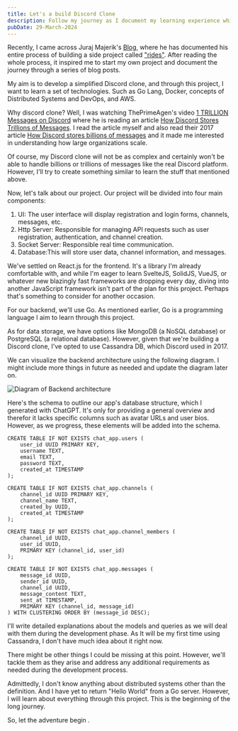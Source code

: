 ```yaml
---
title: Let's a build Discord Clone
description: Follow my journey as I document my learning experience while planning to build a Discord clone using GoLang.
pubDate: 29-March-2024
---
```


Recently, I came across Juraj Majerik's [Blog](https://jurajmajerik.com/), where he has documented his entire process of building a side project called ["rides"](https://rides.jurajmajerik.com/). After reading the whole process, it inspired me to start my own project and document the journey through a series of blog posts.

My aim is to develop a simplified Discord clone, and through this project, I want to learn a set of technologies. Such as Go Lang, Docker, concepts of Distributed Systems and DevOps, and AWS.

Why discord clone? Well, I was watching ThePrimeAgen's video [1 TRILLION Messages on Discord](https://youtu.be/U2xHdvvDQyI?si=WvZKHKNd-DfCpUp2) where he is reading an article [How Discord Stores Trillions of Messages](https://discord.com/blog/how-discord-stores-trillions-of-messages). I read the article myself and also read their 2017 article [How Discord stores billions of messages](https://discord.com/blog/how-discord-stores-billions-of-messages) and it made me interested in understanding how large organizations scale.

Of course, my Discord clone will not be as complex and certainly won't be able to handle billions or trillions of messages like the real Discord platform. However, I'll try to create something similar to learn the stuff that mentioned above.

Now, let's talk about our project. Our project will be divided into four main components:

1. UI: The user interface will display registration and login forms, channels, messages, etc.
2. Http Server: Responsible for managing API requests such as user registration, authentication, and channel creation.
3. Socket Server: Responsible real time communication.
4. Database:This will store user data, channel information, and messages.

We've settled on React.js for the frontend. It's a library I'm already comfortable with, and while I'm eager to learn SvelteJS, SolidJS, VueJS, or whatever new blazingly fast frameworks are dropping every day, diving into another JavaScript framework isn't part of the plan for this project. Perhaps that's something to consider for another occasion.

For our backend, we'll use Go. As mentioned earlier, Go is a programming language I aim to learn through this project.

As for data storage, we have options like MongoDB (a NoSQL database) or PostgreSQL (a relational database). However, given that we're building a Discord clone, I've opted to use Cassandra DB, which Discord used in 2017.

We can visualize the backend architecture using the following diagram. I might include more things in future as needed and update the diagram later on.

![Diagram of Backend architecture](/diagram01.png)

Here's the schema to outline our app's database structure, which I generated with ChatGPT. It's only for providing a general overview and therefor it lacks specific columns such as avatar URLs and user bios. However, as we progress, these elements will be added into the schema.

```cql
CREATE TABLE IF NOT EXISTS chat_app.users (
    user_id UUID PRIMARY KEY,
    username TEXT,
    email TEXT,
    password TEXT,
    created_at TIMESTAMP
);

CREATE TABLE IF NOT EXISTS chat_app.channels (
    channel_id UUID PRIMARY KEY,
    channel_name TEXT,
    created_by UUID,
    created_at TIMESTAMP
);

CREATE TABLE IF NOT EXISTS chat_app.channel_members (
    channel_id UUID,
    user_id UUID,
    PRIMARY KEY (channel_id, user_id)
);

CREATE TABLE IF NOT EXISTS chat_app.messages (
    message_id UUID,
    sender_id UUID,
    channel_id UUID,
    message_content TEXT,
    sent_at TIMESTAMP,
    PRIMARY KEY (channel_id, message_id)
) WITH CLUSTERING ORDER BY (message_id DESC);

```

I'll write detailed explanations about the models and queries as we will deal with them during the development phase. As It will be my first time using Cassandra, I don't have much idea about it right now.

There might be other things I could be missing at this point. However, we'll tackle them as they arise and address any additional requirements as needed during the development process.

Admittedly, I don't know anything about distributed systems other than the definition. And I have yet to return "Hello World" from a Go server. However, I will learn about everything through this project. This is the beginning of the long journey.

So, let the adventure begin .

